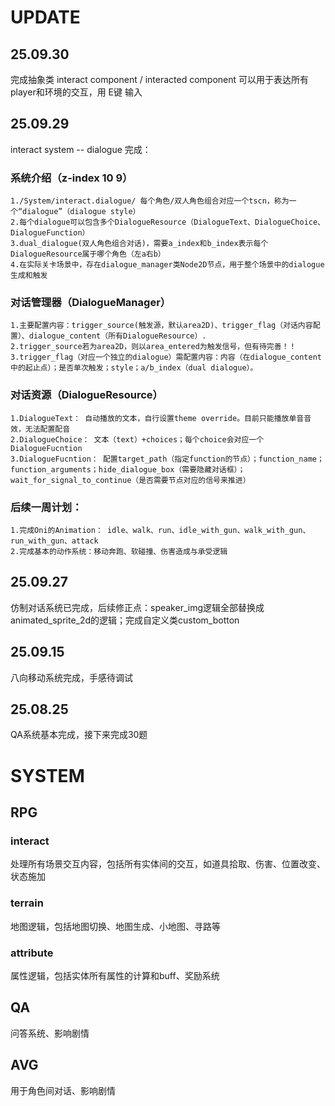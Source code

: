 # UPDATE
## 25.09.30
完成抽象类 interact component / interacted component
可以用于表达所有player和环境的交互，用 E键 输入

## 25.09.29
interact system -- dialogue 完成：

### 系统介绍（z-index 10 9）
	1./System/interact.dialogue/ 每个角色/双人角色组合对应一个tscn，称为一个“dialogue”（dialogue style）
	2.每个dialogue可以包含多个DialogueResource（DialogueText、DialogueChoice、DialogueFunction）
	3.dual_dialogue(双人角色组合对话)，需要a_index和b_index表示每个DialogueResource属于哪个角色（左a右b）
	4.在实际关卡场景中，存在dialogue_manager类Node2D节点，用于整个场景中的dialogue生成和触发

### 对话管理器（DialogueManager）
	1.主要配置内容：trigger_source(触发源，默认area2D)、trigger_flag（对话内容配置）、dialogue_content（所有DialogueResource）.
	2.trigger_source若为area2D，则以area_entered为触发信号，但有待完善！！
	3.trigger_flag（对应一个独立的dialogue）需配置内容：内容（在dialogue_content中的起止点）；是否单次触发；style；a/b_index（dual dialogue）。

### 对话资源（DialogueResource）
	1.DialogueText： 自动播放的文本，自行设置theme override。目前只能播放单音音效，无法配置配音
	2.DialogueChoice： 文本（text）+choices；每个choice会对应一个DialogueFucntion
	3.DialogueFucntion： 配置target_path（指定function的节点）；function_name；function_arguments；hide_dialogue_box（需要隐藏对话框）；wait_for_signal_to_continue（是否需要节点对应的信号来推进）

### 后续一周计划：
	1.完成Oni的Animation： idle、walk、run、idle_with_gun、walk_with_gun、run_with_gun、attack
	2.完成基本的动作系统：移动奔跑、软碰撞、伤害造成与承受逻辑

## 25.09.27
仿制对话系统已完成，后续修正点：speaker_img逻辑全部替换成animated_sprite_2d的逻辑；完成自定义类custom_botton

## 25.09.15
八向移动系统完成，手感待调试

## 25.08.25
QA系统基本完成，接下来完成30题

# SYSTEM
## RPG
### interact
处理所有场景交互内容，包括所有实体间的交互，如道具拾取、伤害、位置改变、状态施加
### terrain
地图逻辑，包括地图切换、地图生成、小地图、寻路等
### attribute
属性逻辑，包括实体所有属性的计算和buff、奖励系统

## QA
问答系统、影响剧情

## AVG
用于角色间对话、影响剧情
